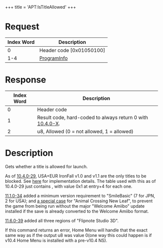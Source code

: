 +++
title = 'APT:IsTitleAllowed'
+++

# Request

| Index Word | Description                                               |
|------------|-----------------------------------------------------------|
| 0          | Header code \[0x01050100\]                                |
| 1-4        | [ProgramInfo](Filesystem_services#programinfo "wikilink") |

# Response

| Index Word | Description                                                                       |
|------------|-----------------------------------------------------------------------------------|
| 0          | Header code                                                                       |
| 1          | Result code, hard-coded to always return 0 with [10.4.0-X](10.4.0-29 "wikilink"). |
| 2          | u8, Allowed (0 = not allowed, 1 = allowed)                                        |

# Description

Gets whether a title is allowed for launch.

As of [10.4.0-29](10.4.0-29 "wikilink"), USA+EUR IronFall v1.0 and v1.1
are the only titles to be blocked. See [here](10.4.0-29 "wikilink") for
implementation details. The table used with this as of 10.4.0-29 just
contains <uniqueid for each Ironfall title>, with value 0x1 at entry+4
for each one.

[11.1.0-34](11.1.0-34 "wikilink") added a minimum version requirement to
"SmileBasic" (7 for JPN, 2 for USA); and [a special
case](FS:CheckUpdatedDat "wikilink") for "Animal Crossing New Leaf", to
prevent the game from being run without the major "Welcome Amiibo"
update installed if the save is already converted to the Welcome Amiibo
format.

[11.6.0-39](11.6.0-39 "wikilink") added all three regions of "Flipnote
Studio 3D".

If this command returns an error, Home Menu will handle that the exact
same way as if the output u8 was value 0(one way this could happen is if
v10.4 Home Menu is installed with a pre-v10.4 NS).
